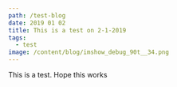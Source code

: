 ```yaml
---
path: /test-blog
date: 2019 01 02
title: This is a test on 2-1-2019
tags:
  - test
image: /content/blog/imshow_debug_90t__34.png
---
```

This is a test. Hope this works
